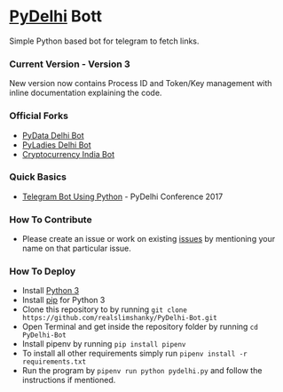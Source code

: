 # [PyDelhi](https://pydelhi.org) Bott
Simple Python based bot for telegram to fetch links.

### Current Version - Version 3
New version now contains Process ID and Token/Key management with inline documentation explaining the code.

### Official Forks
* [PyData Delhi Bot](https://github.com/realslimshanky/PyData-Delhi-Bot)
* [PyLadies Delhi Bot](https://github.com/realslimshanky/PyLadiesDelhiBot)
* [Cryptocurrency India Bot](https://github.com/realslimshanky/Cryptocurrency-India-Bot)

### Quick Basics
* [Telegram Bot Using Python](https://www.youtube.com/watch?v=J6aZlUzxL5w) - PyDelhi Conference 2017

### How To Contribute

* Please create an issue or work on existing [issues](https://github.com/realslimshanky/PyDelhi-Bot/issues) by mentioning your name on that particular issue.

### How To Deploy

* Install [Python 3](https://www.python.org/downloads/)
* Install [pip](https://pip.pypa.io/en/stable/installing/) for Python 3
* Clone this repository to by running `git clone https://github.com/realslimshanky/PyDelhi-Bot.git`
* Open Terminal and get inside the repository folder by running `cd PyDelhi-Bot`
* Install pipenv by running `pip install pipenv`
* To install all other requirements simply run `pipenv install -r requirements.txt`
* Run the program by `pipenv run python pydelhi.py` and follow the instructions if mentioned.
